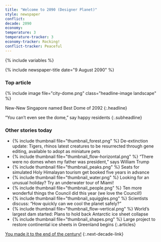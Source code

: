 ```yaml
---
title: "Welcome to 2090 (Designer Planet)"
style: newspaper
conflict: 
decade: 2090
economy: 
temperature: 3
temperature-tracker: 3
economy-tracker: Rocking!
conflict-tracker: Peaceful
---
```


{% include variables %}

{% include newspaper-title date="9 August 2090" %}

### Top article

{% include image file="city-dome.png" class="headline-image landscape" %}

New-New Singapore named Best Dome of 2092
{:.headline}

“You can’t even see the dome,” say happy residents
{:.subheadline}

### Other stories today

- {% include thumbnail file="thumbnail_forest.png" %} De-extinction update: Tigers, rhinos latest creatures to be resurrected through gene editing, available to adopt as miniature pets
- {% include thumbnail file="thumbnail_flow-horizontal.png" %} “There were no domes when my father was president,” says William Trump
- {% include thumbnail file="thumbnail_peaks.png" %} Seats for simulated Holy Himalayan tourism get booked five years in advance
- {% include thumbnail file="thumbnail_water.png" %} Looking for an unusual holiday? Try an underwater tour of Miami!
- {% include thumbnail file="thumbnail_people.png" %} Ten more wonderful things the Council did this year (we love the Council!)
- {% include thumbnail file="thumbnail_squiggles.png" %} Scientists discuss: “How quickly can we cool the planet safely?”
- {% include thumbnail file="thumbnail_flow-vertical.png" %} World’s largest dam started: Plans to hold back Antarctic ice sheet collapse
- {% include thumbnail file="thumbnail_shapes.png" %} Large project to restore continental ice sheets in Greenland begins
{:.articles}

[You made it to the end of the century!](ending_2100-designer-planet.html)
{:.next-decade-link}
